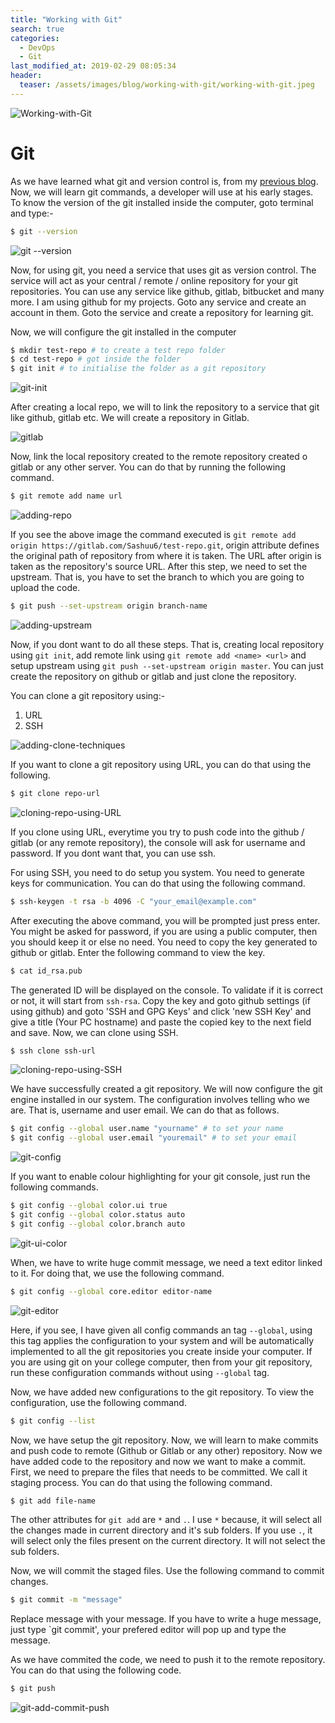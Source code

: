 ```yaml
---
title: "Working with Git"
search: true
categories:
  - DevOps
  - Git
last_modified_at: 2019-02-29 08:05:34
header:
  teaser: /assets/images/blog/working-with-git/working-with-git.jpeg
---
```


![Working-with-Git](/assets/images/blog/working-with-git/working-with-git.jpeg)

# Git

As we have learned what git and version control is, from my [previous blog](https://www.sashwat.in/devops/git/introduction-to-git/). Now, we will learn git commands, a developer will use at his early stages. To know the version of the git installed inside the computer, goto terminal and type:-

```bash
$ git --version
```

![git --version](/assets/images/blog/working-with-git/git-version.png)

Now, for using git, you need a service that uses git as version control. The service will act as your central / remote / online repository for your git repositories. You can use any service like github, gitlab, bitbucket and many more. I am using github for my projects. Goto any service and create an account in them. Goto the service and create a repository for learning git.

Now, we will configure the git installed in the computer

```bash
$ mkdir test-repo # to create a test repo folder
$ cd test-repo # got inside the folder
$ git init # to initialise the folder as a git repository
```

![git-init](/assets/images/blog/working-with-git/git-init.png)

After creating a local repo, we will to link the repository to a service that git like github, gitlab etc.
We will create a repository in Gitlab.

![gitlab](/assets/images/blog/working-with-git/gitlab-example.png)

Now, link the local repository created to the remote repository created o gitlab or any other server. You can do that by running the following command.

```bash
$ git remote add name url
```

![adding-repo](/assets/images/blog/working-with-git/git-add-repo.png)

If you see the above image the command executed is `git remote add origin https://gitlab.com/Sashuu6/test-repo.git`, origin attribute defines the original path of repository from where it is taken. The URL after origin is taken as the repository's source URL. After this step, we need to set the upstream. That is, you have to set the branch to which you are going to upload the code.

```bash
$ git push --set-upstream origin branch-name
```

![adding-upstream](/assets/images/blog/working-with-git/git-upstream.png)

Now, if you dont want to do all these steps. That is, creating local repository using `git init`, add remote link using `git remote add <name> <url>` and setup upstream using `git push --set-upstream origin master`. You can just create the repository on github or gitlab and just clone the repository.

You can clone a git repository using:-

1. URL
2. SSH

![adding-clone-techniques](/assets/images/blog/working-with-git/git-clone-techniques.png)

If you want to clone a git repository using URL, you can do that using the following.

```bash
$ git clone repo-url
```

![cloning-repo-using-URL](/assets/images/blog/working-with-git/git-clone-using-url.png)

If you clone using URL, everytime you try to push code into the github / gitlab (or any remote repository), the console will ask for username and password. If you dont want that, you can use ssh.

For using SSH, you need to do setup you system. You need to generate keys for communication. You can do that using the following command.

```bash
$ ssh-keygen -t rsa -b 4096 -C "your_email@example.com"
```

After executing the above command, you will be prompted just press enter. You might be asked for password, if you are using a public computer, then you should keep it or else no need. You need to copy the key generated to github or gitlab. Enter the following command to view the key.

```bash
$ cat id_rsa.pub
```

The generated ID will be displayed on the console. To validate if it is correct or not, it will start from `ssh-rsa`. Copy the key and goto github settings (if using github) and goto 'SSH and GPG Keys' and click 'new SSH Key' and give a title (Your PC hostname) and paste the copied key to the next field and save. Now, we can clone using SSH.

```bash
$ ssh clone ssh-url
```

![cloning-repo-using-SSH](/assets/images/blog/working-with-git/git-clone-using-ssh.png)

We have successfully created a git repository. We will now configure the git engine installed in our system. The configuration involves telling who we are. That is, username and user email. We can do that as follows.

```bash
$ git config --global user.name "yourname" # to set your name
$ git config --global user.email "youremail" # to set your email
```

![git-config](/assets/images/blog/working-with-git/git-config.png)

If you want to enable colour highlighting for your git console, just run the following commands.

```bash
$ git config --global color.ui true
$ git config --global color.status auto
$ git config --global color.branch auto
```

![git-ui-color](/assets/images/blog/working-with-git/git-ui-color.png)

When, we have to write huge commit message, we need a text editor linked to it. For doing that, we use the following command.

```bash
$ git config --global core.editor editor-name
```

![git-editor](/assets/images/blog/working-with-git/git-core-editor.png)

Here, if you see, I have given all config commands an tag `--global`, using this tag applies the configuration to your system and will be automatically implemented to all the git repositories you create inside your computer. If you are using git on your college computer, then from your git repository, run these configuration commands without using `--global` tag.

Now, we have added new configurations to the git repository. To view the configuration, use the following command.

```bash
$ git config --list
```

Now, we have setup the git repository. Now, we will learn to make commits and push code to remote (Github or Gitlab or any other) repository. Now we have added code to the repository and now we want to make a commit. First, we need to prepare the files that needs to be committed. We call it staging process. You can do that using the following command.

```bash
$ git add file-name
```

The other attributes for `git add` are `*` and `.`. I use `*` because, it will select all the changes made in current directory and it's sub folders. If you use `.`, it will select only the files present on the current directory. It will not select the sub folders.

Now, we will commit the staged files. Use the following command to commit changes.

```bash
$ git commit -m "message"
```

Replace message with your message. If you have to write a huge message, just type `git commit', your prefered editor will pop up and type the message.

As we have commited the code, we need to push it to the remote repository. You can do that using the following code.

```bash
$ git push
```

![git-add-commit-push](/assets/images/blog/working-with-git/git-add-commit-push.png)
